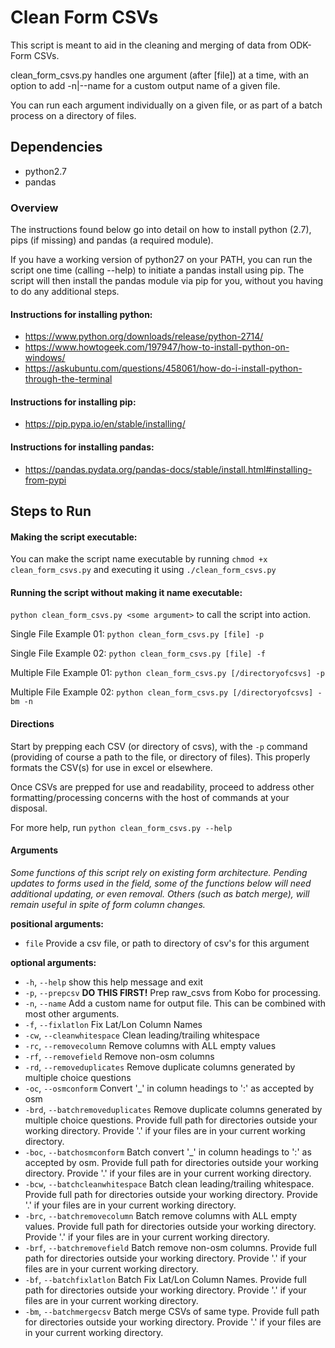 # Clean Form CSVs

This script is meant to aid in the cleaning and merging of data from ODK-Form CSVs. 

clean_form_csvs.py handles one argument (after [file]) at a time, with an option to add -n|--name for a custom output name of a given file.

You can run each argument individually on a given file, or as part of a batch process on a directory of files.

## Dependencies

* python2.7
* pandas

### Overview

The instructions found below go into detail on how to install python (2.7), pips (if missing) and pandas (a required module).

If you have a working version of python27 on your PATH, you can run the script one time (calling --help) to initiate a pandas install using pip. The script will then install the pandas module via pip for you, without you having to do any additional steps. 

#### Instructions for installing python: 

* https://www.python.org/downloads/release/python-2714/
* https://www.howtogeek.com/197947/how-to-install-python-on-windows/
* https://askubuntu.com/questions/458061/how-do-i-install-python-through-the-terminal

#### Instructions for installing pip:

* https://pip.pypa.io/en/stable/installing/

#### Instructions for installing pandas:

* https://pandas.pydata.org/pandas-docs/stable/install.html#installing-from-pypi

## Steps to Run

#### Making the script executable:

You can make the script name executable by running ```chmod +x clean_form_csvs.py``` and executing it using ```./clean_form_csvs.py```

#### Running the script without making it name executable:

```python clean_form_csvs.py <some argument>``` to call the script into action.

Single File Example 01: ```python clean_form_csvs.py [file] -p```

Single File Example 02: ```python clean_form_csvs.py [file] -f```

Multiple File Example 01: ```python clean_form_csvs.py [/directoryofcsvs] -p```

Multiple File Example 02: ```python clean_form_csvs.py [/directoryofcsvs] -bm -n```

#### Directions

Start by prepping each CSV (or directory of csvs), with the ```-p``` command (providing of course a path to the file, or directory of files). This properly formats the CSV(s) for use in excel or elsewhere.

Once CSVs are prepped for use and readability, proceed to address other formatting/processing concerns with the host of commands at your disposal.

For more help, run ```python clean_form_csvs.py --help```

#### Arguments

*Some functions of this script rely on existing form architecture. Pending updates to forms used in the field, some of the functions below will need additional updating, or even removal. Others (such as batch merge), will remain useful in spite of form column changes.*

**positional arguments:**
  * ```file```                  Provide a csv file, or path to directory of csv's for
                        this argument

**optional arguments:**
  * ```-h```, ```--help```            show this help message and exit
  * ```-p```, ```--prepcsv```         **DO THIS FIRST!** Prep raw_csvs from Kobo for
                        processing.
  * ```-n```, ```--name```            Add a custom name for output file. This can be
                        combined with most other arguments.
  * ```-f```, ```--fixlatlon```       Fix Lat/Lon Column Names
  * ```-cw```, ```--cleanwhitespace```
                        Clean leading/trailing whitespace
  * ```-rc```, ```--removecolumn```   Remove columns with ALL empty values
  * ```-rf```, ```--removefield```    Remove non-osm columns
  * ```-rd```, ```--removeduplicates```
                        Remove duplicate columns generated by multiple choice
                        questions
  * ```-oc```, ```--osmconform```     Convert '_' in column headings to ':' as accepted by
                        osm
  * ```-brd```, ```--batchremoveduplicates```
                        Remove duplicate columns generated by multiple choice
                        questions. Provide full path for directories outside
                        your working directory. Provide '.' if your files are
                        in your current working directory.
  * ```-boc```, ```--batchosmconform```
                        Batch convert '_' in column headings to ':' as
                        accepted by osm. Provide full path for directories
                        outside your working directory. Provide '.' if your
                        files are in your current working directory.
  * ```-bcw```, ```--batchcleanwhitespace```
                        Batch clean leading/trailing whitespace. Provide full
                        path for directories outside your working directory.
                        Provide '.' if your files are in your current working
                        directory.
  * ```-brc```, ```--batchremovecolumn```
                        Batch remove columns with ALL empty values. Provide
                        full path for directories outside your working
                        directory. Provide '.' if your files are in your
                        current working directory.
  * ```-brf```, ```--batchremovefield```
                        Batch remove non-osm columns. Provide full path for
                        directories outside your working directory. Provide
                        '.' if your files are in your current working
                        directory.
  * ```-bf```, ```--batchfixlatlon```
                        Batch Fix Lat/Lon Column Names. Provide full path for
                        directories outside your working directory. Provide
                        '.' if your files are in your current working
                        directory.
  * ```-bm```, ```--batchmergecsv```  Batch merge CSVs of same type. Provide full path for
                        directories outside your working directory. Provide
                        '.' if your files are in your current working
                        directory.